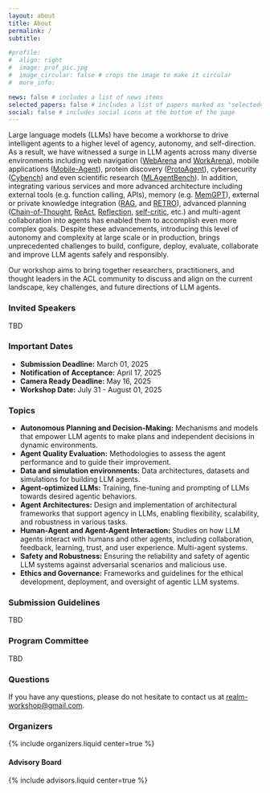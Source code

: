 ```yaml
---
layout: about
title: About
permalink: /
subtitle: 

#profile:
#  align: right
#  image: prof_pic.jpg
#  image_circular: false # crops the image to make it circular
#  more_info: 

news: false # includes a list of news items
selected_papers: false # includes a list of papers marked as "selected={true}"
social: false # includes social icons at the bottom of the page
---
```


[//]: # (Large language models &#40;LLMs&#41; continue to demonstrate strong capabilities with their broad prior knowledge, their ability to process long contexts and often multimodal abilities.)
[//]: # (Unsurprisingly,)
Large language models (LLMs) have become a workhorse to drive intelligent agents to a higher level of agency, autonomy, and self-direction.
As a result, we have witnessed a surge in LLM agents across many diverse environments including web navigation
([WebArena](https://webarena.dev/) and [WorkArena](https://servicenow.github.io/WorkArena/)), mobile applications ([Mobile-Agent](https://github.com/X-PLUG/MobileAgent)), protein discovery ([ProtoAgent](https://arxiv.org/abs/2402.04268)), cybersecurity ([Cybench](https://cybench.github.io/)) and even scientific research ([MLAgentBench](https://arxiv.org/abs/2310.03302)).
In addition, integrating various services and more advanced architecture including external tools (e.g. function calling, APIs), memory (e.g. [MemGPT](https://research.memgpt.ai/)), external or private knowledge integration ([RAG](https://arxiv.org/abs/2005.11401), and [RETRO](https://arxiv.org/abs/2112.04426)),
advanced planning ([Chain-of-Thought](https://arxiv.org/abs/2201.11903), 
[ReAct](https://react-lm.github.io/),
[Reflection](https://arxiv.org/abs/2303.11366), [self-critic](https://arxiv.org/abs/2206.05802), etc.) and multi-agent collaboration into agents has enabled them to accomplish even more complex goals.
Despite these advancements, introducing this level of autonomy and complexity at large scale or in production, brings unprecedented challenges to build, configure, deploy, evaluate, collaborate and improve LLM agents safely and responsibly.

Our workshop aims to bring together researchers, practitioners, and thought leaders in the ACL community to discuss and align on the current landscape, key challenges, and future directions of LLM agents.

### Invited Speakers
TBD

### Important Dates
- **Submission Deadline:** March 01, 2025
- **Notification of Acceptance:** April 17, 2025
- **Camera Ready Deadline:** May 16, 2025
- **Workshop Date:** July 31 - August 01, 2025

### Topics
- **Autonomous Planning and Decision-Making:** Mechanisms and models that empower LLM agents to make plans and independent decisions in dynamic environments.
- **Agent Quality Evaluation:** Methodologies to assess the agent performance and to guide their improvement.
- **Data and simulation environments:** Data architectures, datasets and simulations for building LLM agents.
- **Agent-optimized LLMs:** Training, fine-tuning and prompting of LLMs towards desired agentic behaviors.
- **Agent Architectures:** Design and implementation of architectural frameworks that support agency in LLMs, enabling flexibility, scalability, and robustness in various tasks.
- **Human-Agent and Agent-Agent Interaction:** Studies on how LLM agents interact with humans and other agents, including collaboration, feedback, learning, trust, and user experience. Multi-agent systems.
- **Safety and Robustness:** Ensuring the reliability and safety of agentic LLM systems against adversarial scenarios and malicious use.
- **Ethics and Governance:** Frameworks and guidelines for the ethical development, deployment, and oversight of agentic LLM systems.

### Submission Guidelines
TBD

### Program Committee
TBD

### Questions
If you have any questions, please do not hesitate to contact us at realm-workshop@gmail.com.

### Organizers
{% include organizers.liquid center=true %}

#### Advisory Board
{% include advisors.liquid center=true %}